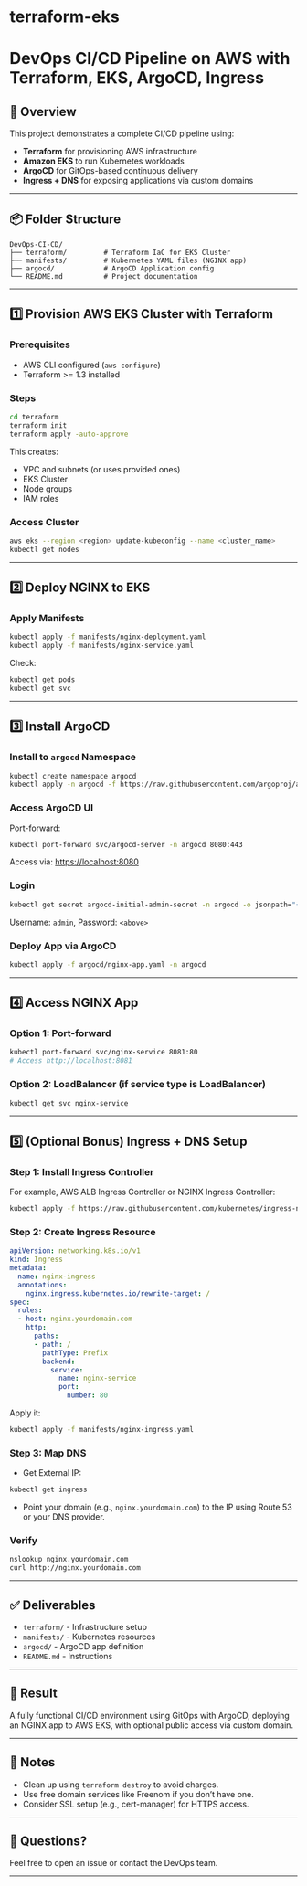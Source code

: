 # terraform-eks

# DevOps CI/CD Pipeline on AWS with Terraform, EKS, ArgoCD, Ingress

## 🚀 Overview
This project demonstrates a complete CI/CD pipeline using:

- **Terraform** for provisioning AWS infrastructure
- **Amazon EKS** to run Kubernetes workloads
- **ArgoCD** for GitOps-based continuous delivery
- **Ingress + DNS** for exposing applications via custom domains

---

## 📦 Folder Structure
```
DevOps-CI-CD/
├── terraform/         # Terraform IaC for EKS Cluster
├── manifests/         # Kubernetes YAML files (NGINX app)
├── argocd/            # ArgoCD Application config
└── README.md          # Project documentation
```

---

## 1️⃣ Provision AWS EKS Cluster with Terraform

### Prerequisites
- AWS CLI configured (`aws configure`)
- Terraform >= 1.3 installed

### Steps
```bash
cd terraform
terraform init
terraform apply -auto-approve
```

This creates:
- VPC and subnets (or uses provided ones)
- EKS Cluster
- Node groups
- IAM roles

### Access Cluster
```bash
aws eks --region <region> update-kubeconfig --name <cluster_name>
kubectl get nodes
```

---

## 2️⃣ Deploy NGINX to EKS

### Apply Manifests
```bash
kubectl apply -f manifests/nginx-deployment.yaml
kubectl apply -f manifests/nginx-service.yaml
```

Check:
```bash
kubectl get pods
kubectl get svc
```

---

## 3️⃣ Install ArgoCD

### Install to `argocd` Namespace
```bash
kubectl create namespace argocd
kubectl apply -n argocd -f https://raw.githubusercontent.com/argoproj/argo-cd/stable/manifests/install.yaml
```

### Access ArgoCD UI
Port-forward:
```bash
kubectl port-forward svc/argocd-server -n argocd 8080:443
```
Access via: [https://localhost:8080](https://localhost:8080)

### Login
```bash
kubectl get secret argocd-initial-admin-secret -n argocd -o jsonpath="{.data.password}" | base64 -d
```
Username: `admin`, Password: `<above>`

### Deploy App via ArgoCD
```bash
kubectl apply -f argocd/nginx-app.yaml -n argocd
```

---

## 4️⃣ Access NGINX App

### Option 1: Port-forward
```bash
kubectl port-forward svc/nginx-service 8081:80
# Access http://localhost:8081
```

### Option 2: LoadBalancer (if service type is LoadBalancer)
```bash
kubectl get svc nginx-service
```

---

## 5️⃣ (Optional Bonus) Ingress + DNS Setup

### Step 1: Install Ingress Controller
For example, AWS ALB Ingress Controller or NGINX Ingress Controller:
```bash
kubectl apply -f https://raw.githubusercontent.com/kubernetes/ingress-nginx/controller-v1.9.4/deploy/static/provider/aws/deploy.yaml
```

### Step 2: Create Ingress Resource
```yaml
apiVersion: networking.k8s.io/v1
kind: Ingress
metadata:
  name: nginx-ingress
  annotations:
    nginx.ingress.kubernetes.io/rewrite-target: /
spec:
  rules:
  - host: nginx.yourdomain.com
    http:
      paths:
      - path: /
        pathType: Prefix
        backend:
          service:
            name: nginx-service
            port:
              number: 80
```

Apply it:
```bash
kubectl apply -f manifests/nginx-ingress.yaml
```

### Step 3: Map DNS
- Get External IP:
```bash
kubectl get ingress
```
- Point your domain (e.g., `nginx.yourdomain.com`) to the IP using Route 53 or your DNS provider.

### Verify
```bash
nslookup nginx.yourdomain.com
curl http://nginx.yourdomain.com
```

---

## ✅ Deliverables
- `terraform/` - Infrastructure setup
- `manifests/` - Kubernetes resources
- `argocd/` - ArgoCD app definition
- `README.md` - Instructions

---

## 🏁 Result
A fully functional CI/CD environment using GitOps with ArgoCD, deploying an NGINX app to AWS EKS, with optional public access via custom domain.

---

## 🔐 Notes
- Clean up using `terraform destroy` to avoid charges.
- Use free domain services like Freenom if you don’t have one.
- Consider SSL setup (e.g., cert-manager) for HTTPS access.

---

## 📧 Questions?
Feel free to open an issue or contact the DevOps team.

---
